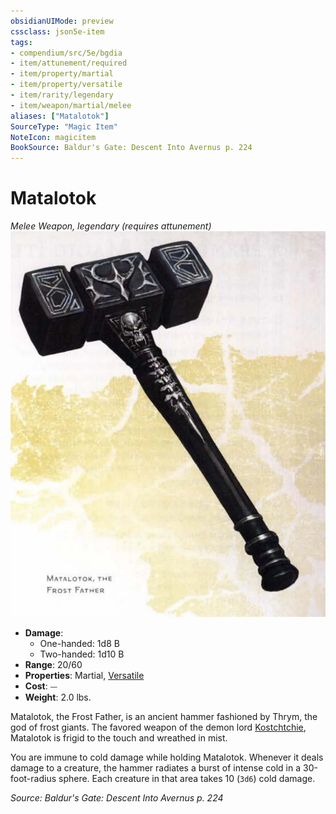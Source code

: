 ```yaml
---
obsidianUIMode: preview
cssclass: json5e-item
tags:
- compendium/src/5e/bgdia
- item/attunement/required
- item/property/martial
- item/property/versatile
- item/rarity/legendary
- item/weapon/martial/melee
aliases: ["Matalotok"]
SourceType: "Magic Item"
NoteIcon: magicitem
BookSource: Baldur's Gate: Descent Into Avernus p. 224
---
```

# Matalotok
*Melee Weapon, legendary (requires attunement)*  
![](https://raw.githubusercontent.com/5etools-mirror-2/5etools-img/main/items/BGDIA/Matalotok.webp#right)  

- **Damage**:
  - One-handed: 1d8 B
  - Two-handed: 1d10 B
- **Range**: 20/60
- **Properties**: Martial, [Versatile](/2-Mechanics/CLI/rules/item-properties.md#Versatile)
- **Cost**: ⏤
- **Weight**: 2.0 lbs.

Matalotok, the Frost Father, is an ancient hammer fashioned by Thrym, the god of frost giants. The favored weapon of the demon lord [Kostchtchie](/2-Mechanics/CLI/bestiary/npc/kostchtchie-bgdia.md), Matalotok is frigid to the touch and wreathed in mist.

You are immune to cold damage while holding Matalotok. Whenever it deals damage to a creature, the hammer radiates a burst of intense cold in a 30-foot-radius sphere. Each creature in that area takes 10 (`3d6`) cold damage.

*Source: Baldur's Gate: Descent Into Avernus p. 224*